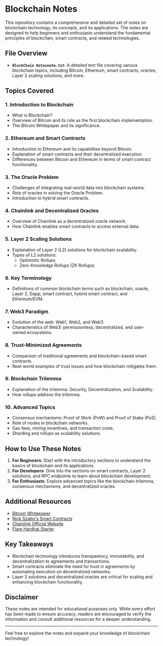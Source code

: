 
# Blockchain Notes

This repository contains a comprehensive and detailed set of notes on blockchain technology, its concepts, and its applications. The notes are designed to help beginners and enthusiasts understand the fundamental principles of blockchain, smart contracts, and related technologies.

## File Overview

- **`BlockChain Notesnote.txt`**: A detailed text file covering various blockchain topics, including Bitcoin, Ethereum, smart contracts, oracles, Layer 2 scaling solutions, and more.

## Topics Covered

### 1. **Introduction to Blockchain**
   - What is Blockchain?
   - Overview of Bitcoin and its role as the first blockchain implementation.
   - The Bitcoin Whitepaper and its significance.

### 2. **Ethereum and Smart Contracts**
   - Introduction to Ethereum and its capabilities beyond Bitcoin.
   - Explanation of smart contracts and their decentralized execution.
   - Differences between Bitcoin and Ethereum in terms of smart contract functionality.

### 3. **The Oracle Problem**
   - Challenges of integrating real-world data into blockchain systems.
   - Role of oracles in solving the Oracle Problem.
   - Introduction to hybrid smart contracts.

### 4. **Chainlink and Decentralized Oracles**
   - Overview of Chainlink as a decentralized oracle network.
   - How Chainlink enables smart contracts to access external data.

### 5. **Layer 2 Scaling Solutions**
   - Explanation of Layer 2 (L2) solutions for blockchain scalability.
   - Types of L2 solutions:
     - Optimistic Rollups
     - Zero-Knowledge Rollups (ZK Rollups)

### 6. **Key Terminology**
   - Definitions of common blockchain terms such as blockchain, oracle, Layer 2, Dapp, smart contract, hybrid smart contract, and Ethereum/EVM.

### 7. **Web3 Paradigm**
   - Evolution of the web: Web1, Web2, and Web3.
   - Characteristics of Web3: permissionless, decentralized, and user-owned ecosystems.

### 8. **Trust-Minimized Agreements**
   - Comparison of traditional agreements and blockchain-based smart contracts.
   - Real-world examples of trust issues and how blockchain mitigates them.

### 9. **Blockchain Trilemma**
   - Explanation of the trilemma: Security, Decentralization, and Scalability.
   - How rollups address the trilemma.

### 10. **Advanced Topics**
   - Consensus mechanisms: Proof of Work (PoW) and Proof of Stake (PoS).
   - Role of nodes in blockchain networks.
   - Gas fees, mining incentives, and transaction costs.
   - Sharding and rollups as scalability solutions.

## How to Use These Notes

1. **For Beginners**: Start with the introductory sections to understand the basics of blockchain and its applications.
2. **For Developers**: Dive into the sections on smart contracts, Layer 2 solutions, and RPC endpoints to learn about blockchain development.
3. **For Enthusiasts**: Explore advanced topics like the blockchain trilemma, consensus mechanisms, and decentralized oracles.

## Additional Resources

- [Bitcoin Whitepaper](https://bitcoin.org/bitcoin.pdf)
- [Nick Szabo's Smart Contracts](https://en.wikipedia.org/wiki/Nick_Szabo)
- [Chainlink Official Website](https://chain.link/)
- [Flare Hardhat Starter](https://github.com/flare-foundation/flare-hardhat-starter)

## Key Takeaways

- Blockchain technology introduces transparency, immutability, and decentralization to agreements and transactions.
- Smart contracts eliminate the need for trust in agreements by automating execution on decentralized networks.
- Layer 2 solutions and decentralized oracles are critical for scaling and enhancing blockchain functionality.

## Disclaimer

These notes are intended for educational purposes only. While every effort has been made to ensure accuracy, readers are encouraged to verify the information and consult additional resources for a deeper understanding.

---

Feel free to explore the notes and expand your knowledge of blockchain technology!
